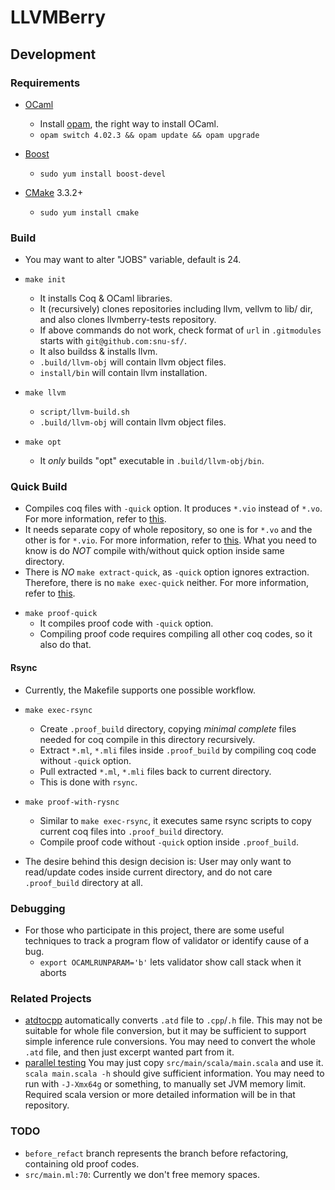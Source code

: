# LLVMBerry #

## Development ##

### Requirements ###

- [OCaml](http://ocaml.org/)
    + Install [opam](http://opam.ocamlpro.com/), the right way to install OCaml.
    + `opam switch 4.02.3 && opam update && opam upgrade`

- [Boost](http://www.boost.org/users/history/version_1_59_0.html)
    + `sudo yum install boost-devel`

- [CMake](https://cmake.org/) 3.3.2+
    + `sudo yum install cmake`

### Build ###
- You may want to alter "JOBS" variable, default is 24.

- `make init`
    + It installs Coq & OCaml libraries.
    + It (recursively) clones repositories including llvm, vellvm to lib/ dir, and also clones llvmberry-tests repository.
    + If above commands do not work, check format of `url` in `.gitmodules` starts with `git@github.com:snu-sf/`.
    + It also buildss & installs llvm.
    + `.build/llvm-obj` will contain llvm object files.
    + `install/bin` will contain llvm installation.

- `make llvm`
    + `script/llvm-build.sh`
    + `.build/llvm-obj` will contain llvm object files.

- `make opt`
    + It *only* builds "opt" executable in `.build/llvm-obj/bin`.

### Quick Build ###

+ Compiles coq files with `-quick` option. It produces `*.vio` instead of `*.vo`. For more information, refer to [this](https://coq.inria.fr/refman/Reference-Manual031.html).
+ It needs separate copy of whole repository, so one is for `*.vo` and the other is for `*.vio`. For more information, refer to [this](https://github.com/snu-sf/llvmberry/pull/247). What you need to know is do *NOT* compile with/without quick option inside same directory.
+ There is *NO* `make extract-quick`, as `-quick` option ignores extraction. Therefore, there is no `make exec-quick` neither. For more information, refer to [this](https://github.com/snu-sf/llvmberry/issues/236#issuecomment-235553528).

- `make proof-quick`
    + It compiles proof code with `-quick` option.
    + Compiling proof code requires compiling all other coq codes, so it also do that.

#### Rsync ####

- Currently, the Makefile supports one possible workflow.

- `make exec-rsync`
    + Create `.proof_build` directory, copying *minimal complete* files needed for coq compile in this directory recursively.
    + Extract `*.ml`, `*.mli` files inside `.proof_build` by compiling coq code without `-quick` option.
    + Pull extracted `*.ml`, `*.mli` files back to current directory.
    + This is done with `rsync`.

- `make proof-with-rysnc`
    + Similar to `make exec-rsync`, it executes same rsync scripts to copy current coq files into `.proof_build` directory.
    + Compile proof code without `-quick` option inside `.proof_build`.

- The desire behind this design decision is: User may only want to read/update codes inside current directory, and do not care `.proof_build` directory at all.

### Debugging ###

- For those who participate in this project, there are some useful techniques to track a program flow of validator or identify cause of a bug.
    + `export OCAMLRUNPARAM='b'` lets validator show call stack when it aborts

### Related Projects ###

- [atdtocpp](https://github.com/aqjune/atdtocpp) automatically converts `.atd` file to `.cpp`/`.h` file. This may not be suitable for whole file conversion, but it may be sufficient to support simple inference rule conversions. You may need to convert the whole `.atd` file, and then just excerpt wanted part from it.
- [parallel testing](https://github.com/alxest/llvmberry-tests-parallel) You may just copy `src/main/scala/main.scala` and use it. `scala main.scala -h` should give sufficient information. You may need to run with `-J-Xmx64g` or something, to manually set JVM memory limit. Required scala version or more detailed information will be in that repository.

### TODO ###

- `before_refact` branch represents the branch before refactoring, containing old proof codes.
- `src/main.ml:70`: Currently we don't free memory spaces.
